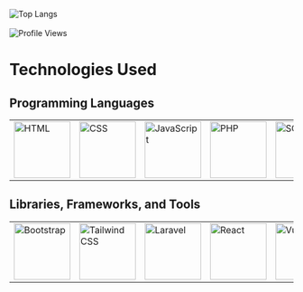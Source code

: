 ![Top Langs](https://github-readme-stats.vercel.app/api/top-langs/?username=percivalyan&theme=dark&layout=compact&card_width=500&langs_count=10)
<br><br>
![Profile Views](https://komarev.com/ghpvc/?username=percivalyan&label=Profile%20views%20%20%20%20%20%20%20%20%20&color=0e75b6&style=flat)

# Technologies Used

## Programming Languages
<table>
  <tr>
    <td><img src="https://upload.wikimedia.org/wikipedia/commons/6/61/HTML5_logo_and_wordmark.svg" alt="HTML" width="100"/></td>
    <td><img src="https://upload.wikimedia.org/wikipedia/commons/6/62/CSS3_logo_and_wordmark.svg" alt="CSS" width="100"/></td>
    <td><img src="https://upload.wikimedia.org/wikipedia/commons/6/6a/JavaScript-logo.png" alt="JavaScript" width="100"/></td>
    <td><img src="https://upload.wikimedia.org/wikipedia/commons/2/27/PHP_logo.svg" alt="PHP" width="100"/></td>
    <td><img src="https://upload.wikimedia.org/wikipedia/commons/4/47/Sql_server_logo.png" alt="SQL" width="100"/></td>
    <td><img src="https://upload.wikimedia.org/wikipedia/en/3/30/Java_programming_language_logo.svg" alt="Java" width="100"/></td>
    <td><img src="https://upload.wikimedia.org/wikipedia/commons/c/c3/Python-logo-notext.svg" alt="Python" width="100"/></td>
  </tr>
</table>

## Libraries, Frameworks, and Tools
<table>
  <tr>
    <td><img src="https://upload.wikimedia.org/wikipedia/commons/b/b2/Bootstrap_logo.svg" alt="Bootstrap" width="100"/></td>
    <td><img src="https://upload.wikimedia.org/wikipedia/commons/4/4f/Tailwind_CSS_logo.svg" alt="Tailwind CSS" width="100"/></td>
    <td><img src="https://upload.wikimedia.org/wikipedia/commons/9/9a/Laravel.svg" alt="Laravel" width="100"/></td>
    <td><img src="https://upload.wikimedia.org/wikipedia/commons/a/a7/React-icon.svg" alt="React" width="100"/></td>
    <td><img src="https://upload.wikimedia.org/wikipedia/commons/6/6a/Vue.js_Logo.svg" alt="Vue.js" width="100"/></td>
    <td><img src="https://upload.wikimedia.org/wikipedia/commons/c/cf/Angular_full_color_logo.svg" alt="Angular" width="100"/></td>
    <td><img src="https://upload.wikimedia.org/wikipedia/commons/5/5b/Spring_Framework_Logo_2018.svg" alt="Spring Boot" width="100"/></td>
    <td><img src="https://upload.wikimedia.org/wikipedia/commons/thumb/4/4f/Google_Colab_logo.svg/1200px-Google_Colab_logo.svg.png" alt="Google Colab" width="100"/></td>
  </tr>
</table>

